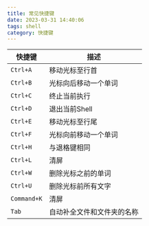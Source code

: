 ```yaml
---
title: 常见快捷键
date: 2023-03-31 14:40:06
tags: shell
category: 快捷键
---
```


| 快捷键   | 描述           |
| -------- | -------------- |
| `Ctrl+A` | 移动光标至行首 |
| `Ctrl+B` |     光标向后移动一个单词         |
| `Ctrl+C` |     终止当前执行           |
| `Ctrl+D` |       退出当前Shell         |
| `Ctrl+E` |       移动光标至行尾         |
| `Ctrl+F` |     光标向前移动一个单词         |
| `Ctrl+H` |     与退格键相同       |
| `Ctrl+L` |     清屏     |
| `Ctrl+W` |     删除光标之前的单词     |
| `Ctrl+U` |       删除光标前所有文字         |
| `Command+K` |     清屏     |
| `Tab` |         自动补全文件和文件夹的名称       |
